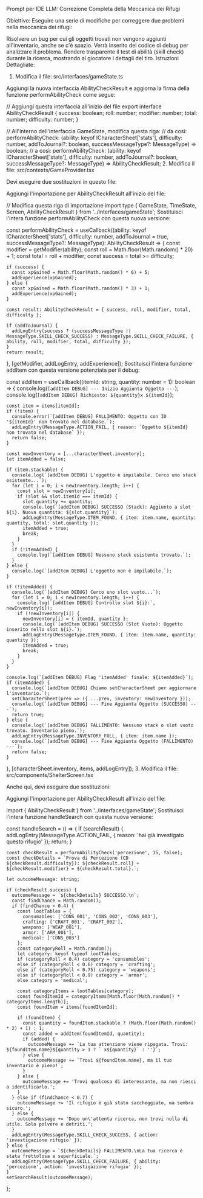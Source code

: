 Prompt per IDE LLM: Correzione Completa della Meccanica dei Rifugi

Obiettivo: Eseguire una serie di modifiche per correggere due problemi nella meccanica dei rifugi:

Risolvere un bug per cui gli oggetti trovati non vengono aggiunti all'inventario, anche se c'è spazio. Verrà inserito del codice di debug per analizzare il problema.
Rendere trasparente il test di abilità (skill check) durante la ricerca, mostrando al giocatore i dettagli del tiro.
Istruzioni Dettagliate:

1. Modifica il file: src/interfaces/gameState.ts

Aggiungi la nuova interfaccia AbilityCheckResult e aggiorna la firma della funzione performAbilityCheck come segue:

// Aggiungi questa interfaccia all'inizio del file
export interface AbilityCheckResult {
  success: boolean;
  roll: number;
  modifier: number;
  total: number;
  difficulty: number;
}

// All'interno dell'interfaccia GameState, modifica questa riga:
// da così:
performAbilityCheck: (ability: keyof ICharacterSheet['stats'], difficulty: number, addToJournal?: boolean, successMessageType?: MessageType) => boolean;
// a così:
performAbilityCheck: (ability: keyof ICharacterSheet['stats'], difficulty: number, addToJournal?: boolean, successMessageType?: MessageType) => AbilityCheckResult;
2. Modifica il file: src/contexts/GameProvider.tsx

Devi eseguire due sostituzioni in questo file:

Aggiungi l'importazione per AbilityCheckResult all'inizio del file:

// Modifica questa riga di importazione
import type { GameState, TimeState, Screen, AbilityCheckResult } from '../interfaces/gameState';
Sostituisci l'intera funzione performAbilityCheck con questa nuova versione:

const performAbilityCheck = useCallback((ability: keyof ICharacterSheet['stats'], difficulty: number, addToJournal = true, successMessageType?: MessageType): AbilityCheckResult => {
    const modifier = getModifier(ability);
    const roll = Math.floor(Math.random() * 20) + 1;
    const total = roll + modifier;
    const success = total >= difficulty;
    
    if (success) {
      const xpGained = Math.floor(Math.random() * 6) + 5;
      addExperience(xpGained);
    } else {
      const xpGained = Math.floor(Math.random() * 3) + 1;
      addExperience(xpGained);
    }
    
    const result: AbilityCheckResult = { success, roll, modifier, total, difficulty };
    
    if (addToJournal) {
      addLogEntry(success ? (successMessageType || MessageType.SKILL_CHECK_SUCCESS) : MessageType.SKILL_CHECK_FAILURE, { ability, roll, modifier, total, difficulty });
    }
    return result;
  }, [getModifier, addLogEntry, addExperience]);
Sostituisci l'intera funzione addItem con questa versione potenziata per il debug:

const addItem = useCallback((itemId: string, quantity: number = 1): boolean => {
    console.log(`[addItem DEBUG] --- Inizio Aggiunta Oggetto ---`);
    console.log(`[addItem DEBUG] Richiesto: ${quantity}x ${itemId}`);

    const item = items[itemId];
    if (!item) {
      console.error(`[addItem DEBUG] FALLIMENTO: Oggetto con ID '${itemId}' non trovato nel database.`);
      addLogEntry(MessageType.ACTION_FAIL, { reason: `Oggetto ${itemId} non trovato nel database` });
      return false;
    }

    const newInventory = [...characterSheet.inventory];
    let itemAdded = false;

    if (item.stackable) {
      console.log(`[addItem DEBUG] L'oggetto è impilabile. Cerco uno stack esistente...`);
      for (let i = 0; i < newInventory.length; i++) {
        const slot = newInventory[i];
        if (slot && slot.itemId === itemId) {
          slot.quantity += quantity;
          console.log(`[addItem DEBUG] SUCCESSO (Stack): Aggiunto a slot ${i}. Nuova quantità: ${slot.quantity}`);
          addLogEntry(MessageType.ITEM_FOUND, { item: item.name, quantity: quantity, total: slot.quantity });
          itemAdded = true;
          break;
        }
      }
      if (!itemAdded) {
        console.log(`[addItem DEBUG] Nessuno stack esistente trovato.`);
      }
    } else {
      console.log(`[addItem DEBUG] L'oggetto non è impilabile.`);
    }

    if (!itemAdded) {
      console.log(`[addItem DEBUG] Cerco uno slot vuoto...`);
      for (let i = 0; i < newInventory.length; i++) {
        console.log(`[addItem DEBUG] Controllo slot ${i}:`, newInventory[i]);
        if (!newInventory[i]) {
          newInventory[i] = { itemId, quantity };
          console.log(`[addItem DEBUG] SUCCESSO (Slot Vuoto): Oggetto inserito nello slot ${i}.`);
          addLogEntry(MessageType.ITEM_FOUND, { item: item.name, quantity: quantity });
          itemAdded = true;
          break;
        }
      }
    }
    
    console.log(`[addItem DEBUG] Flag 'itemAdded' finale: ${itemAdded}`);
    if (itemAdded) {
      console.log(`[addItem DEBUG] Chiamo setCharacterSheet per aggiornare l'inventario.`);
      setCharacterSheet(prev => ({ ...prev, inventory: newInventory }));
      console.log(`[addItem DEBUG] --- Fine Aggiunta Oggetto (SUCCESSO) ---`);
      return true;
    } else {
      console.log(`[addItem DEBUG] FALLIMENTO: Nessuno stack o slot vuoto trovato. Inventario pieno.`);
      addLogEntry(MessageType.INVENTORY_FULL, { item: item.name });
      console.log(`[addItem DEBUG] --- Fine Aggiunta Oggetto (FALLIMENTO) ---`);
      return false;
    }
  }, [characterSheet.inventory, items, addLogEntry]);
3. Modifica il file: src/components/ShelterScreen.tsx

Anche qui, devi eseguire due sostituzioni:

Aggiungi l'importazione per AbilityCheckResult all'inizio del file:

import { AbilityCheckResult } from '../interfaces/gameState';
Sostituisci l'intera funzione handleSearch con questa nuova versione:

const handleSearch = () => {
    if (searchResult) {
      addLogEntry(MessageType.ACTION_FAIL, { reason: 'hai già investigato questo rifugio' });
      return;
    }

    const checkResult = performAbilityCheck('percezione', 15, false);
    const checkDetails = `Prova di Percezione (CD ${checkResult.difficulty}): ${checkResult.roll} + ${checkResult.modifier} = ${checkResult.total}.`;
    
    let outcomeMessage: string;

    if (checkResult.success) {
      outcomeMessage = `${checkDetails} SUCCESSO.\n`;
      const findChance = Math.random();
      if (findChance < 0.4) {
        const lootTables = {
          consumables: ['CONS_001', 'CONS_002', 'CONS_003'],
          crafting: ['CRAFT_001', 'CRAFT_002'],
          weapons: ['WEAP_001'],
          armor: ['ARM_001'],
          medical: ['CONS_003']
        };
        const categoryRoll = Math.random();
        let category: keyof typeof lootTables;
        if (categoryRoll < 0.4) category = 'consumables';
        else if (categoryRoll < 0.6) category = 'crafting';
        else if (categoryRoll < 0.75) category = 'weapons';
        else if (categoryRoll < 0.9) category = 'armor';
        else category = 'medical';
        
        const categoryItems = lootTables[category];
        const foundItemId = categoryItems[Math.floor(Math.random() * categoryItems.length)];
        const foundItem = items[foundItemId];
        
        if (foundItem) {
          const quantity = foundItem.stackable ? (Math.floor(Math.random() * 2) + 1) : 1;
          const added = addItem(foundItemId, quantity);
          if (added) {
            outcomeMessage += `La tua attenzione viene ripagata. Trovi: ${foundItem.name}${quantity > 1 ? ` x${quantity}` : ''}`;
          } else {
            outcomeMessage += `Trovi ${foundItem.name}, ma il tuo inventario è pieno!`;
          }
        } else {
          outcomeMessage += 'Trovi qualcosa di interessante, ma non riesci a identificarlo.';
        }
      } else if (findChance < 0.7) {
        outcomeMessage += 'Il rifugio è già stato saccheggiato, ma sembra sicuro.';
      } else {
        outcomeMessage += 'Dopo un\'attenta ricerca, non trovi nulla di utile. Solo polvere e detriti.';
      }
      addLogEntry(MessageType.SKILL_CHECK_SUCCESS, { action: 'investigazione rifugio' });
    } else {
      outcomeMessage = `${checkDetails} FALLIMENTO.\nLa tua ricerca è stata frettolosa e superficiale.`;
      addLogEntry(MessageType.SKILL_CHECK_FAILURE, { ability: 'percezione', action: 'investigazione rifugio' });
    }
    setSearchResult(outcomeMessage);
  };
